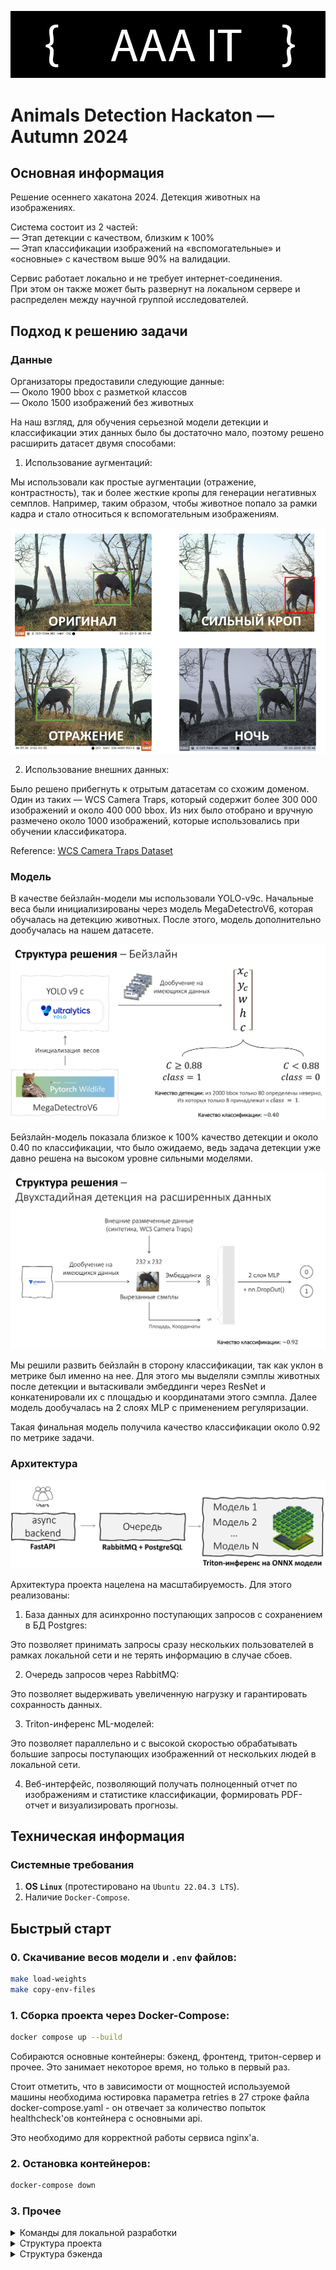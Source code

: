 ![](./data/logo-black.png)

# Animals Detection Hackaton — Autumn 2024

## Основная информация

Решение осеннего хакатона 2024. Детекция животных на изображениях.

Система состоит из 2 частей: \
— Этап детекции с качеством, близким к 100% \
— Этап классификации изображений на «вспомогательные» и «основные»  с качеством выше 90% на валидации.

Сервис работает локально и не требует интернет-соединения. \
При этом он также может быть развернут на локальном сервере и распределен между научной группой исследователей.


## Подход к решению задачи

### Данные

Организаторы предоставили следующие данные: \
— Около 1900 bbox с разметкой классов \
— Около 1500 изображений без животных

На наш взгляд, для обучения серьезной модели детекции и классификации этих данных было бы достаточно мало, 
поэтому решено расширить датасет двумя способами:

1. Использование аугментаций:

Мы использовали как простые аугментации (отражение, контрастность), так и более жесткие кропы для генерации негативных семплов.
Например, таким образом, чтобы животное попало за рамки кадра и стало относиться к вспомогательным изображениям.

![](./data/aug.png)

2. Использование внешних данных:

Было решено прибегнуть к отрытым датасетам со схожим доменом. Один из таких — WCS Camera Traps, который содержит более 300 000 изображений и около 400 000 bbox.
Из них было отобрано и вручную размечено около 1000 изображений, которые использовались при обучении классификатора.

Reference: [WCS Camera Traps Dataset](https://lila.science/datasets/wcscameratraps)

### Модель

В качестве бейзлайн-модели мы использовали YOLO-v9c. Начальные веса были инициализированы через модель MegaDetectroV6, которая
обучалась на детекцию животных. После этого, модель дополнительно дообучалась на нашем датасете.

![](./data/model-1.png)

Бейзлайн-модель показала близкое к 100% качество детекции и около 0.40 по классификации, что было ожидаемо, ведь
задача детекции уже давно решена на высоком уровне сильными моделями.

![](./data/model-2.png)

Мы решили развить бейзлайн в сторону классификации, так как уклон в метрике был именно на нее.
Для этого мы выделяли сэмплы животных после детекции и вытаскивали эмбеддинги через ResNet и конкатенировали их с площадью и координатами этого сэмпла.
Далее модель дообучалась на 2 слоях MLP с применением регуляризации.

Такая финальная модель получила качество классификации около 0.92 по метрике задачи.

### Архитектура

![](./data/backend.png)

Архитектура проекта нацелена на масштабируемость. Для этого реализованы:

1. База данных для асинхронно поступающих запросов с сохранением в БД Postgres:

Это позволяет принимать запросы сразу нескольких пользователей в рамках локальной сети и не терять информацию в случае сбоев.

2. Очередь запросов через RabbitMQ:

Это позволяет выдерживать увеличенную нагрузку и гарантировать сохранность данных.

3. Triton-инференс ML-моделей:

Это позволяет параллельно и с высокой скоростью обрабатывать большие запросы поступающих изображенний от нескольких людей в локальной сети.

4. Веб-интерфейс, позволяющий получать полноценный отчет по изображениям и статистике классификации, 
формировать PDF-отчет и визуализировать прогнозы.


## Техническая информация 

### Системные требования

1. **OS `Linux`** (протестировано на `Ubuntu 22.04.3 LTS`).
2. Наличие `Docker-Compose`.


## Быстрый старт

### 0. Скачивание весов модели и `.env` файлов:
```bash
make load-weights
make copy-env-files
```

### 1. Сборка проекта через Docker-Compose:
```bash
docker compose up --build
```

Собираются основные контейнеры: бэкенд, фронтенд, тритон-сервер и прочее.
Это занимает некоторое время, но только в первый раз.

Стоит отметить, что в зависимости от мощностей используемой машины 
необходима юстировка параметра retries в 27 строке файла docker-compose.yaml - 
он отвечает за количество попыток healthcheck'ов
контейнера с основными api.

Это необходимо для корректной работы сервиса nginx'a.


### 2. Остановка контейнеров:

```bash
docker-compose down
```


### 3. Прочее

<details>
  <summary>Команды для локальной разработки</summary>

1. Локальная сборка проекта
   ```bash
   make setup
   ```
2. Запуск тестирования
    ```bash
    make tests
    ```
3. Запуск линтера кода
    ```bash
    make lint
    ```
   
4. Справочная информация по всем командам
    ```bash
    make help
    ```
</details>

<details>
  <summary>Структура проекта</summary>

```linux
.
├── animals          <--- Основной код
│   ├── backend      <--- Бекенд
│   ├── triton       <--- Тритон инференс
│   └── frontend     <--- Фронтенд
├── data             <--- Используемые данные
├── docker           <--- Докер-файлы
├── docs             <--- Документация
├── notebooks        <--- Тестирование гипотез, ноутбуки
└── tests            <--- Тесты
```
</details>
<details>
  <summary>Структура бэкенда</summary>

```linux
backend
├── consumer    <--- Модуль, забирающий задачи из очереди и обрабатывающий их    
└── web         <--- Модуль основных api, кладет задачи в очередь и забирает 
                     результаты работы из бд

Очередь реализована через брокер RabbitMQ
Вид БД  - Postgress

В конечном итоге структура бэкенда:

1. Запрос с фронта с файлами и прочими доп данными приходит на сервис web

2. Web скачивает файлы, кладет задачу в очередь и создает запись о ней в соответствующей таблице

3. Consumer забирает задачу, создает запись о скаченном изображении в отдельной таблице картинок

4. Consumer создает в связующей таблице запись о задаче и ее статусе

5. Consumer препроцессит данные, отправляет в сервис тритона(под капотом тритона своя очередь), 
постпроцессит данные

6. Consumer апдейтит таблицу с картинками реезультатами работы, 
обновляет информацию о статусе задачи в связующей таблице

7. Результаты возвращаются на фрот по готовности

```
</details>